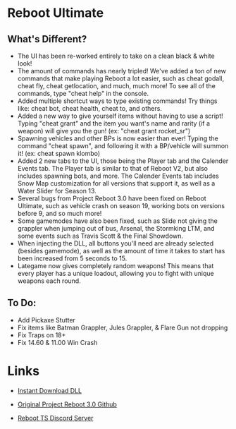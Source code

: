 # Reboot Ultimate

## What's Different?

- The UI has been re-worked entirely to take on a clean black & white look!
- The amount of commands has nearly tripled! We've added a ton of new commands that make playing Reboot a lot easier, such as cheat godall, cheat fly, cheat getlocation, and much, much more! To see all of the commands, type "cheat help" in the console.
- Added multiple shortcut ways to type existing commands! Try things like: cheat bot, cheat health, cheat to, and others.
- Added a new way to give yourself items without having to use a script! Typing "cheat grant" and the item you want's name and rarity (if a weapon) will give you the gun! (ex: "cheat grant rocket_sr")
- Spawning vehicles and other BPs is now easier than ever! Typing the command "cheat spawn", and following it with a BP/vehicle will summon it! (ex: cheat spawn klombo)
- Added 2 new tabs to the UI,  those being the Player tab and the Calender Events tab. The Player tab is similar to that of Reboot V2, but also includes spawning bots, and more. The Calender Events tab includes Snow Map customization for all versions that support it, as well as a Water Slider for Season 13.
- Several bugs from Project Reboot 3.0 have been fixed on Reboot Ultimate, such as vehicle crash on season 19, working bots on versions before 9, and so much more!
- Some gamemodes have also been fixed, such as Slide not giving the grappler when jumping out of bus, Arsenal, the Stormking LTM, and some events such as Travis Scott & the Final Showdown.
- When injecting the DLL, all buttons you'll need are already selected (besides gamemode), as well as the amount of time it takes to start has been increased from 5 seconds to 15.
- Lategame now gives completely random weapons! This means that every player has a unique loadout, allowing you to fight with unique weapons each round.

## To Do:

- Add Pickaxe Stutter
- Fix items like Batman Grappler, Jules Grappler, & Flare Gun not dropping
- Fix Traps on 18+
- Fix 14.60 & 11.00 Win Crash

# Links

- [Instant Download DLL](https://cdn.discordapp.com/attachments/1174151696973312020/1190315286931439656/Reboot_Ultimate.dll?ex=65a15a7f&is=658ee57f&hm=16155503cdae8fd8dc3d95bf73f202827ff52b9200eed2c5a0e33e1031f3cc03&)

- [Original Project Reboot 3.0 Github](https://github.com/Milxnor/Project-Reboot-3.0)

- [Reboot TS Discord Server](https://discord.gg/invite/rPc5t4usPe)

